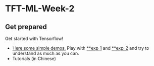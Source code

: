 # TFT-ML-Week-2

## Get prepared  
Get started with Tensorflow!  
* [Here some simple demos.](https://github.com/SaoYan/LearningTensorflow) Play with [**exp_1](https://github.com/SaoYan/LearningTensorflow/blob/master/exp01_basic_usage.py) and [**exp_2](https://github.com/SaoYan/LearningTensorflow/blob/master/exp02_simple_linear_model.py) and try to understand as much as you can.  
* Tutorials (in Chinese)
